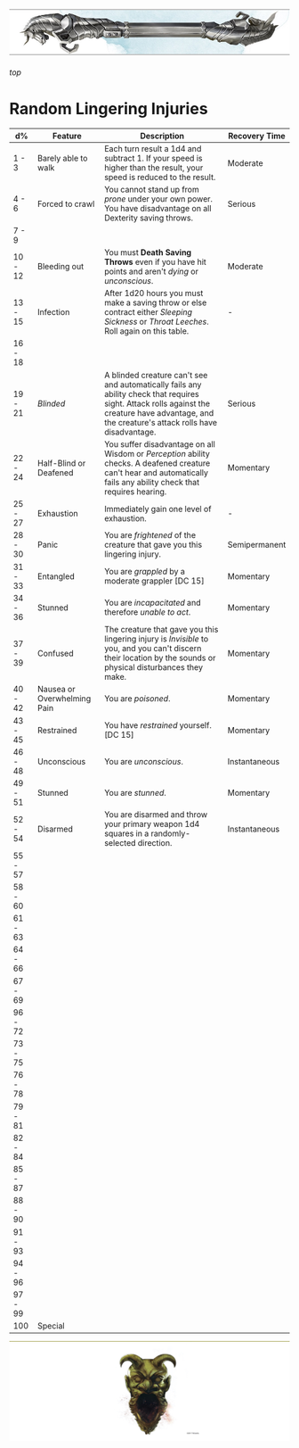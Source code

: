 
![immovable rod](/images/immovable-rod.jpg)

###### top


# Random Lingering Injuries

|d%|Feature|Description|Recovery Time|
|--|-------|-----------|-|
|1 - 3|Barely able to walk|Each turn result a 1d4 and subtract 1. If your speed is higher than the result, your speed is reduced to the result.|Moderate|
|4 - 6|Forced to crawl|You cannot stand up from _prone_ under your own power. You have disadvantage on all Dexterity saving throws.|Serious|
|7 - 9|||
|10 - 12|Bleeding out|You must **Death Saving Throws** even if you have hit points and aren't _dying_ or _unconscious_.|Moderate|
|13 - 15|Infection|After 1d20 hours you must make a saving throw or else contract either _Sleeping Sickness_ or _Throat Leeches_. Roll again on this table.|-|
|16 - 18|||
|19 - 21|_Blinded_|A blinded creature can't see and automatically fails any ability check that requires sight. Attack rolls against the creature have advantage, and the creature's attack rolls have disadvantage.|Serious|
|22 - 24|Half-Blind or Deafened|You suffer disadvantage on all Wisdom or _Perception_ ability checks. A deafened creature can't hear and automatically fails any ability check that requires hearing.|Momentary|
|25 - 27|Exhaustion|Immediately gain one level of exhaustion.|-|
|28 - 30|Panic|You are _frightened_ of the creature that gave you this lingering injury.|Semipermanent|
|31 - 33|Entangled|You are _grappled_ by a moderate grappler [DC 15]|Momentary|
|34 - 36|Stunned|You are _incapacitated_ and therefore _unable to act_.|Momentary|
|37 - 39|Confused|The creature that gave you this lingering injury is _Invisible_ to you, and you can't discern their location by the sounds or physical disturbances they make.|Momentary|
|40 - 42|Nausea or Overwhelming Pain|You are _poisoned_.|Momentary|
|43 - 45|Restrained|You have _restrained_ yourself. [DC 15]|Momentary|
|46 - 48|Unconscious|You are _unconscious_.|Instantaneous|
|49 - 51|Stunned|You are _stunned_.|Momentary|
|52 - 54|Disarmed|You are disarmed and throw your primary weapon 1d4 squares in a randomly-selected direction.|Instantaneous|
|55 - 57|||
|58 - 60|||
|61 - 63|||
|64 - 66|||
|67 - 69|||
|96 - 72|||
|73 - 75|||
|76 - 78|||
|79 - 81|||
|82 - 84|||
|85 - 87|||
|88 - 90|||
|91 - 93|||
|94 - 96|||
|97 - 99|||
|100|Special|||

![the end](/images/toa-end.jpg)
